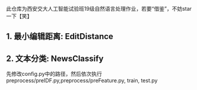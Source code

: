 此仓库为西安交大人工智能试验班19级自然语言处理作业，若要“借鉴”，不妨star一下【笑】

## 1. 最小编辑距离: EditDistance
## 2. 文本分类: NewsClassify
先修改config.py中的路径，然后依次执行preprocess/preIDF.py,preprocess/preFeature.py, train, test.py